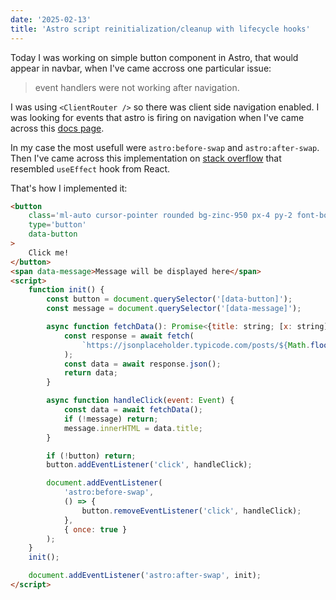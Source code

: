```yaml
---
date: '2025-02-13'
title: 'Astro script reinitialization/cleanup with lifecycle hooks'
---
```

Today I was working on simple button component in Astro, that would appear in navbar, when I've came accross one particular issue: 
>event handlers were not working after navigation. 

I was using `<ClientRouter />` so there was client side navigation enabled. I was looking for events that astro is firing on navigation when I've came across this [docs page](https://docs.astro.build/en/reference/modules/astro-transitions/#lifecycle-events).

In my case the most usefull were `astro:before-swap` and `astro:after-swap`. Then I've came across this implementation on [stack overflow](https://stackoverflow.com/a/77910937/17349882) that resembled `useEffect` hook from React. 

That's how I implemented it:
```html
<button
    class='ml-auto cursor-pointer rounded bg-zinc-950 px-4 py-2 font-bold text-zinc-50 active:scale-95'
    type='button'
    data-button
>
    Click me!
</button>
<span data-message>Message will be displayed here</span>
<script>
    function init() {
        const button = document.querySelector('[data-button]');
        const message = document.querySelector('[data-message]');

        async function fetchData(): Promise<{title: string; [x: string]: string}> {
            const response = await fetch(
                `https://jsonplaceholder.typicode.com/posts/${Math.floor(Math.random() * 10 + 1)}`
            );
            const data = await response.json();
            return data;
        }

        async function handleClick(event: Event) {
            const data = await fetchData();
            if (!message) return;
            message.innerHTML = data.title;
        }

        if (!button) return;
        button.addEventListener('click', handleClick);

        document.addEventListener(
            'astro:before-swap',
            () => {
                button.removeEventListener('click', handleClick);
            },
            { once: true }
        );
    }
    init();

    document.addEventListener('astro:after-swap', init);
</script>

```